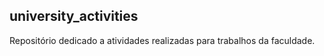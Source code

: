 ##  university_activities

 Repositório dedicado a atividades realizadas para trabalhos da faculdade.
